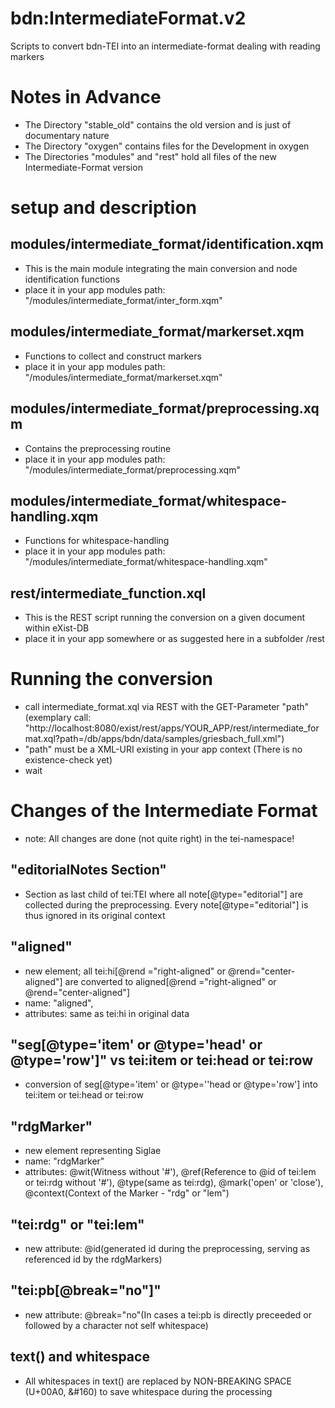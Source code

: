# bdn:IntermediateFormat.v2
Scripts to convert bdn-TEI into an intermediate-format dealing with reading markers

# Notes in Advance
  - The Directory "stable_old" contains the old version and is just of documentary nature
  - The Directory "oxygen" contains files for the Development in oxygen
  - The Directories "modules" and "rest" hold all files of the new Intermediate-Format version

# setup and description
## modules/intermediate_format/identification.xqm
  - This is the main module integrating the main conversion and node identification functions
  - place it in your app modules path: "/modules/intermediate_format/inter_form.xqm" 

## modules/intermediate_format/markerset.xqm
  - Functions to collect and construct markers 
  - place it in your app modules path: "/modules/intermediate_format/markerset.xqm"

## modules/intermediate_format/preprocessing.xqm
  - Contains the preprocessing routine 
  - place it in your app modules path: "/modules/intermediate_format/preprocessing.xqm" 

## modules/intermediate_format/whitespace-handling.xqm
  - Functions for whitespace-handling
  - place it in your app modules path: "/modules/intermediate_format/whitespace-handling.xqm"

## rest/intermediate_function.xql
  - This is the REST script running the conversion on a given document within eXist-DB
  - place it in your app somewhere or as suggested here in a subfolder /rest

# Running the conversion
  - call intermediate_format.xql via REST with the GET-Parameter "path" (exemplary call: "http://localhost:8080/exist/rest/apps/YOUR_APP/rest/intermediate_format.xql?path=/db/apps/bdn/data/samples/griesbach_full.xml")
  - "path" must be a XML-URI existing in your app context (There is no existence-check yet)
  - wait

# Changes of the Intermediate Format
  - note: All changes are done (not quite right) in the tei-namespace!

## "editorialNotes Section" 
  - Section as last child of tei:TEI where all note[@type="editorial"] are collected during the preprocessing. Every note[@type="editorial"] is thus ignored in its original context

## "aligned"
  - new element; all tei:hi[@rend ="right-aligned" or @rend="center-aligned"] are converted to aligned[@rend ="right-aligned" or @rend="center-aligned"]
  - name: "aligned", 
  - attributes: same as tei:hi in original data

## "seg[@type='item' or @type='head' or @type='row']" vs tei:item or tei:head or tei:row
  - conversion of seg[@type='item' or @type=''head or @type='row'] into tei:item or tei:head or tei:row

## "rdgMarker"
  - new element representing Siglae
  - name: "rdgMarker"
  - attributes: @wit(Witness without '#'), @ref(Reference to @id of tei:lem or tei:rdg without '#'), @type(same as tei:rdg), @mark('open' or 'close'), @context(Context of the Marker - "rdg" or "lem") 

## "tei:rdg" or "tei:lem"
  - new attribute: @id(generated id during the preprocessing, serving as referenced id by the rdgMarkers)

## "tei:pb[@break="no"]"
  - new attribute: @break="no"(In cases a tei:pb is directly preceeded or followed by a character not self whitespace)

## text() and whitespace
  - All whitespaces in text() are replaced by NON-BREAKING SPACE (U+00A0, &#160) to save whitespace during the processing
